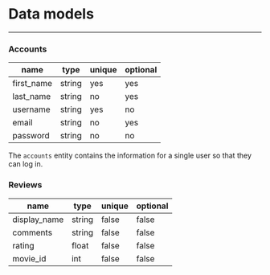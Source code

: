# Data models

---

### Accounts

| name       | type   | unique | optional |
| ---------- | ------ | ------ | -------- |
| first_name | string | yes    | yes      |
| last_name  | string | no     | yes      |
| username   | string | yes    | no       |
| email      | string | no     | yes      |
| password   | string | no     | no       |

The `accounts` entity contains the information for
a single user so that they can log in.

### Reviews

| name         | type   | unique | optional |
| ------------ | ------ | ------ | -------- |
| display_name | string | false  | false    |
| comments     | string | false  | false    |
| rating       | float  | false  | false    |
| movie_id     | int    | false  | false    |
